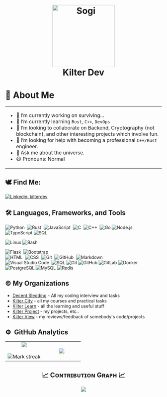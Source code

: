 <h1 align='center'>
  <br>
  <a href='https:/www.kilter.dev/'><img width="200" src='https://github.com/kilterdev/kilterdev/assets/65344944/6612d823-cd9d-439d-ac23-64263fd0f3a5' alt='Sogi' width='200'></a>
  <br>
  Kilter Dev
  <br>
</h1>

<!--
<p align="center">
  <img  alt="Coding" style="min-width: 450; width: 700" src="https://repository-images.githubusercontent.com/588181932/e36ec678-7984-4cdd-8e4c-a3932772ff8e">
</p>
-->

# 👋 About Me

<table  style="width: 100%">
<tr border="none">
<td  >

- 🔭 I’m currently working on surviving...
- 🌱 I’m currently learning `Rust`, `C++`, `DevOps`
- 👯 I’m looking to collaborate on Backend, Cryptography (not blockchain), and other interesting projects which involve fun.
- 🤔 I’m looking for help with becoming a professional `C++/Rust` engineer.
- 💬 Ask me about the universe.
- 😄 Pronouns: Normal

</td>
</tr>
</table>


## 🕊 Find Me:

<a href="https://www.linkedin.com/in/kilteredev/">
  
![Linkedin: kilterdev](https://img.shields.io/badge/-kilterdev-blue?style=flat-square&logo=Linkedin&logoColor=white)
</a>

<h2>🛠️ Languages, Frameworks, and Tools </h2>

        
![Python](https://img.shields.io/badge/-Python-05122A?style=flat&logo=python)&nbsp;
![Rust](https://img.shields.io/badge/-Rust-05122A?style=flat&logo=rust)&nbsp;
![JavaScript](https://img.shields.io/badge/-JavaScript-05122A?style=flat&logo=javascript)&nbsp;
![C](https://img.shields.io/badge/-C-05122A?style=flat&logo=C&logoColor=A8B9CC)&nbsp;
![C++](https://img.shields.io/badge/-C++-05122A?style=flat&logo=C%2B%2B&logoColor=00599C)&nbsp;
![Go](https://img.shields.io/badge/-GO-000?&logo=Go)
![Node.js](https://img.shields.io/badge/-Node.js-05122A?style=flat&logo=node.js)&nbsp;
![TypeScript](https://img.shields.io/badge/-TypeScript-000000?style=flat&logo=typescript)
![SQL](https://img.shields.io/badge/-SQL-000000?style=flat&logo=postgresql)


![Linux](https://img.shields.io/badge/-Linux-222222?style=flat&logo=linux&logoColor=FCC624)
![Bash](https://img.shields.io/badge/-Bash-000?&logo=GNU-Bash)


![Flask](https://img.shields.io/badge/-Flask-05122A?style=flat&logo=flask)&nbsp;
![Bootstrap](https://img.shields.io/badge/-Bootstrap-05122A?style=flat&logo=bootstrap&logoColor=563D7C)\
![HTML](https://img.shields.io/badge/-HTML-05122A?style=flat&logo=HTML5)&nbsp;
![CSS](https://img.shields.io/badge/-CSS-05122A?style=flat&logo=CSS3&logoColor=1572B6)&nbsp;
![Git](https://img.shields.io/badge/-Git-05122A?style=flat&logo=git)&nbsp;
![GitHub](https://img.shields.io/badge/-GitHub-05122A?style=flat&logo=github)&nbsp;
![Markdown](https://img.shields.io/badge/-Markdown-05122A?style=flat&logo=markdown)\
![Visual Studio Code](https://img.shields.io/badge/-Visual%20Studio%20Code-05122A?style=flat&logo=visual-studio-code&logoColor=007ACC)&nbsp;
![SQL](https://img.shields.io/badge/-html-000000?style=flat&logo=html)
![Git](https://img.shields.io/badge/-Git-000?&logo=Git)
![GitHub](https://img.shields.io/badge/-GitHub-000?&logo=GitHub)
![GitLab](https://img.shields.io/badge/-GitLab-000?&logo=GitLab)
![Docker](https://img.shields.io/badge/-Docker-000?&logo=Docker)
![PostgreSQL](https://img.shields.io/badge/-PostgreSQL-000?&logo=PostgreSQL)
![MySQL](https://img.shields.io/badge/-MySQL-000?&logo=MySQL)
![Redis](https://img.shields.io/badge/-Redis-000?&logo=Redis)

<!--![AWS](https://img.shields.io/badge/-AWS-000?&logo=Amazon-AWS)
![Azure](https://img.shields.io/badge/-Azure-000?&logo=Microsoft-Azure)
![Terraform](https://img.shields.io/badge/-Terraform-000?&logo=Terraform)
![Kubernetes](https://img.shields.io/badge/-Kubernetes-000?&logo=Kubernetes)
![Consul](https://img.shields.io/badge/-Consul-000?&logo=Consul)
![Prometheus](https://img.shields.io/badge/-Prometheus-000?&logo=Prometheus)
![Grafana](https://img.shields.io/badge/-Grafana-000?&logo=Grafana)
![Nginx](https://img.shields.io/badge/-Nginx-000?&logo=Nginx)
![Chef](https://img.shields.io/badge/-Chef-000?&logo=Chef)

-->


<h2>©️ My Organizations </h2>

- [Decent Sledding](https://github.com/decent-sledding) - All my coding interview and tasks
- [Kilter City](https://github.com/kiltercity) - all my courses and practical tasks
- [Kilter Learn](https://github.com/kilterlearn) - all the learning and useful stuff
- [Kilter Project](https://github.com/kilterproject) - my projects, etc..
- [Kilter View](https://github.com/kilterview) - my reviews/feedback of somebody's code/projects


## ⚙️ &nbsp;GitHub Analytics


<!--- stats & Trophy (start) -->
<p align="center">
  <!--- stats (start) -->
<table align="center">
<tr border="none">
<td width="50%" align="center">
  
  <img  align="center"  src="https://github-readme-stats.vercel.app/api?username=kilterdev&theme=white&show_icons=true&count_private=true" />
  <br></br>
  <img  title="🔥 Get streak stats for your profile at git.io/streak-stats" alt="Mark streak" src="https://github-readme-streak-stats.herokuapp.com/?user=kilterdev&theme=white&hide_border=false" /> 
</td>

<td width="50%" align="center">

  <img  align="center"  src="https://github-readme-stats-git-masterorgs-github-readme-stats-team.vercel.app/api/top-langs/?username=kilterdev&include_orgs=true&theme=white&hide_border=false&no-bg=true&no-frame=true&langs_count=10"/>
  
  </td>
</tr>
</table>

<!--Contribution Graph-->
<h2 align="center">📈 Cᴏɴᴛʀɪʙᴜᴛɪᴏɴ Gʀᴀᴘʜ 📈</h2>
<div align="center">
    <img src="https://github-readme-activity-graph.vercel.app/graph?username=kilterdev&bg_color=011627&color=79d3c3&line=c792ea&point=ffeb95&area=true&hide_border=false" border-radius="15">
</div>



